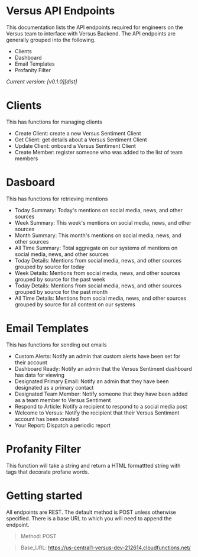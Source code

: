 # Versus API Endpoints

This documentation lists the API endpoints required for engineers on the Versus team to interface with Versus Backend. The API endpoints are generally grouped into the following.

 * Clients
 * Dashboard
 * Email Templates
 * Profanity Filter

*Current version: [v0.1.0][dist]*


# Clients

This has functions for managing clients
 * Create Client: create a new Versus Sentiment Client
 * Get Client: get details about a Versus Sentiment Client
 * Update Client: onboard a Versus Sentiment Client
 * Create Member: register someone who was added to the list of team members

# Dasboard

This has functions for retrieving mentions
 * Today Summary: Today's mentions on social media, news, and other sources
 * Week Summary: This week's mentions on social media, news, and other sources
 * Month Summary: This month's mentions on social media, news, and other sources
 * All Time Summary: Total aggregate on our systems of mentions on social media, news, and other sources
 * Today Details: Mentions from social media, news, and other sources grouped by source for today
 * Week Details: Mentions from social media, news, and other sources grouped by source for the past week
 * Today Details: Mentions from social media, news, and other sources grouped by source for the past month
 * All Time Details: Mentions from social media, news, and other sources grouped by source for all content on our systems

# Email Templates

This has functions for sending out emails
 * Custom Alerts: Notify an admin that custom alerts have been set for their account
 * Dashboard Ready: Notify an admin that the Versus Sentiment dashboard has data for viewing
 * Designated Primary Email: Notify an admin that they have been designated as a primary contact
 * Designated Team Member: Notify someone that they have been added as a team member to Versus Sentiment
 * Respond to Article: Notify a recipient to respond to a social media post
 * Welcome to Versus: Notify the recipient that their Versus Sentiment account has been created
 * Your Report: Dispatch a periodic report

# Profanity Filter

This function will take a string and return a HTML formattted string with tags that decorate profane words.


# Getting started

All endpoints are REST. The default method is POST unless otherwise specified. There is a base URL to which you will need to append the endpoint.

> Method: POST

> Base_URL: https://us-central1-versus-dev-212614.cloudfunctions.net/

